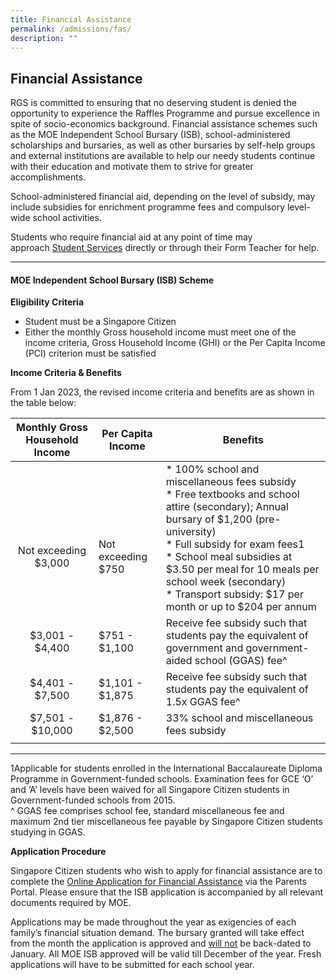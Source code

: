 ```yaml
---
title: Financial Assistance
permalink: /admissions/fas/
description: ""
---
```

## Financial Assistance

RGS is committed to ensuring that no deserving student is denied the opportunity to experience the Raffles Programme and pursue excellence in spite of socio-economics background. Financial assistance schemes such as the MOE Independent School Bursary (ISB), school-administered scholarships and bursaries, as well as other bursaries by self-help groups and external institutions are available to help our needy students continue with their education and motivate them to strive for greater accomplishments.   

School-administered financial aid, depending on the level of subsidy, may include subsidies for enrichment programme fees and compulsory level-wide school activities.   

Students who require financial aid at any point of time may approach [Student Services](mailto:rgs_studentservices@schools.gov.sg) directly or through their Form Teacher for help.

---

#### MOE Independent School Bursary (ISB) Scheme

**Eligibility Criteria**

*   Student must be a Singapore Citizen
*   Either the monthly Gross household income must meet one of the income criteria, Gross Household Income (GHI) or the Per Capita Income (PCI) criterion must be satisfied
    
**Income Criteria & Benefits**

From 1 Jan 2023, the revised income criteria and benefits are as shown in the table below:

| Monthly Gross Household Income  | Per Capita Income  | Benefits  |
|:-:|---|---|
| <br><br><br>Not exceeding $3,000  | <br><br><br>Not exceeding $750  | *   100% school and miscellaneous fees subsidy<br>*   Free textbooks and school attire (secondary); Annual bursary of $1,200 (pre-university)<br>*   Full subsidy for exam fees1<br>*   School meal subsidies at $3.50 per meal for 10 meals per school week (secondary)<br>*   Transport subsidy: $17 per month or up to $204 per annum  |
| $3,001 - $4,400  | $751 - $1,100  | Receive fee subsidy such that students pay the equivalent of government and government-aided school (GGAS) fee^  |
| $4,401 - $7,500  | $1,101 - $1,875  | Receive fee subsidy such that students pay the equivalent of 1.5x GGAS fee^  |
| $7,501 - $10,000  | $1,876 - $2,500  | 33% school and miscellaneous fees subsidy  |
|   |   |   |

---

1Applicable for students enrolled in the International Baccalaureate Diploma Programme in Government-funded schools. Examination fees for GCE ‘O’ and ‘A’ levels have been waived for all Singapore Citizen students in Government-funded schools from 2015.  <br>
^ GGAS fee comprises school fee, standard miscellaneous fee and maximum 2nd tier miscellaneous fee payable by Singapore Citizen students studying in GGAS.

**Application Procedure**

Singapore Citizen students who wish to apply for financial assistance are to complete the [Online Application for Financial Assistance](https://inet.rgs.edu.sg/parents/Pages/FAS.aspx) via the Parents Portal. Please ensure that the ISB application is accompanied by all relevant documents required by MOE.  
  
Applications may be made throughout the year as exigencies of each family’s financial situation demand. The bursary granted will take effect from the month the application is approved and <u>will not</u> be back-dated to January. All MOE ISB approved will be valid till December of the year. Fresh applications will have to be submitted for each school year.